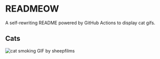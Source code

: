 # READMEOW

A self-rewriting README powered by GitHub Actions to display cat gifs.

## Cats

![cat smoking GIF by sheepfilms](https://media1.giphy.com/media/l0ExdMHUDKteztyfe/200.gif?cid=9acd02dafx1ift51ivjmqh7inn3qm4pysfbhoty4mh18q0ad&ep=v1_gifs_search&rid=200.gif&ct=g)
